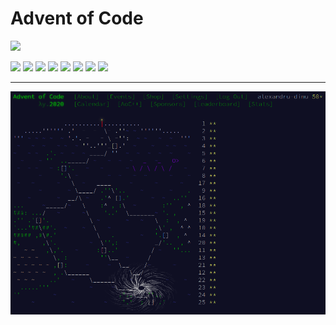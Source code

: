 # Advent of Code

[![](https://img.shields.io/badge/code%20style-black-000000)](https://github.com/psf/black)

<!-- begin-year-badge -->
[![](https://img.shields.io/badge/2022-12%20stars-8b501b)](./2022)
[![](https://img.shields.io/badge/2021-39%20stars-3b8421)](./2021)
[![](https://img.shields.io/badge/2020-50%20stars-239323)](./2020)
[![](https://img.shields.io/badge/2019-7%20stars-a3401a)](./2019)
[![](https://img.shields.io/badge/2018-2%20stars-c62917)](./2018)
[![](https://img.shields.io/badge/2017-2%20stars-c62917)](./2017)
[![](https://img.shields.io/badge/2016-2%20stars-c62917)](./2016)
[![](https://img.shields.io/badge/2015-4%20stars-b53418)](./2015)
<!-- end-year-badge -->

---

[![](./assets/aoc-2020.png)](./2020)
